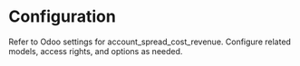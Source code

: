 # Configuration

Refer to Odoo settings for account_spread_cost_revenue. Configure related models, access rights, and options as needed.
